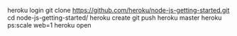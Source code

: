 heroku login
git clone https://github.com/heroku/node-js-getting-started.git
cd node-js-getting-started/
heroku create
git push heroku master
heroku ps:scale web=1
heroku open